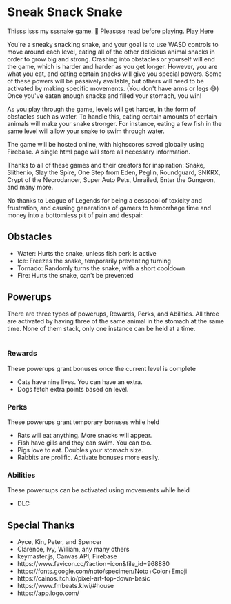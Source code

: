 <h1>Sneak Snack Snake</h1>
<p>
Thisss isss my sssnake game. 🐍 Pleassse read before playing. 
<a href="https://cb299792458.github.io/snacke/">Play Here</a>

You're a sneaky snacking snake, and your goal is to use WASD controls to move around each level, eating all of the other delicious animal snacks in order to grow big and strong. Crashing into obstacles or yourself will end the game, which is harder and harder as you get longer. However, you are what you eat, and eating certain snacks will give you special powers. Some of these powers will be passively available, but others will need to be activated by making specific movements. (You don't have arms or legs 😅) Once you've eaten enough snacks and filled your stomach, you win!

As you play through the game, levels will get harder, in the form of obstacles such as water. To handle this, eating certain amounts of certain animals will make your snake stronger. For instance, eating a few fish in the same level will allow your snake to swim through water. 

The game will be hosted online, with highscores saved globally using Firebase. A single html page will store all necessary information.

Thanks to all of these games and their creators for inspiration: Snake, Slither.io, Slay the Spire, One Step from Eden, Peglin, Roundguard, SNKRX, Crypt of the Necrodancer, Super Auto Pets, Unrailed, Enter the Gungeon, and many more.

No thanks to League of Legends for being a cesspool of toxicity and frustration, and causing generations of gamers to hemorrhage time and money into a bottomless pit of pain and despair.
</p>

<h2>Obstacles</h2>
<ul>
    <li> Water: Hurts the snake, unless fish perk is active </li>
    <li> Ice: Freezes the snake, temporarily preventing turning </li>
    <li> Tornado: Randomly turns the snake, with a short cooldown </li>
    <li> Fire: Hurts the snake, can't be prevented </li>
</ul>

<h2>Powerups</h2>
There are three types of powerups, Rewards, Perks, and Abilities. All three are activated by having three of the same animal in the stomach at the same time. None of them stack, only one instance can be held at a time. <br><br>

<h3>Rewards</h3>
These powerups grant bonuses once the current level is complete
<ul>
    <li>Cats have nine lives. You can have an extra.
    <li>Dogs fetch extra points based on level.
</ul>

<h3>Perks</h3>
These powerups grant temporary bonuses while held
<ul>
    <li>Rats will eat anything. More snacks will appear.
    <li>Fish have gills and they can swim. You can too.
    <li>Pigs love to eat. Doubles your stomach size.
    <li>Rabbits are prolific. Activate bonuses more easily.
</ul>

<h3>Abilities</h3>
These powersups can be activated using movements while held
<ul>
    <li>DLC
</ul>

<!-- 
PERKS:
monkey: activacte abilities more easily

ABILITIES:
frog: extends tongue to eat food at long range
mole: burrows underground, invincible but cannot eat/turn
lizard: shortens your snake by removing tail
snail: temporarily slow down snake
beaver: remove a water obstacle

PASSIVE
squirrel: allows adding a snack to menu
raccoon: allows removing a snack from menu -->

<h2>Special Thanks</h2>
<ul>
    <li>Ayce, Kin, Peter, and Spencer
    <li>Clarence, Ivy, William, any many others
    <li>keymaster.js, Canvas API, Firebase
    <li>https://www.favicon.cc/?action=icon&file_id=968880
    <li>https://fonts.google.com/noto/specimen/Noto+Color+Emoji
    <li>https://cainos.itch.io/pixel-art-top-down-basic
    <li>https://www.fmbeats.kiwi/#house
    <li>https://app.logo.com/
</ul>